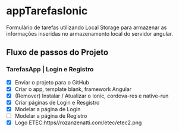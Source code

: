# appTarefasIonic
Formulário de tarefas utilizando Local Storage para armazenar as informações inseridas no armazenamento local do servidor angular.

## Fluxo de passos do Projeto

### TarefasApp | Login e Registro
- [X] Enviar o projeto para o GitHub
- [X] Criar o app, template blank, framework Angular
- [X] (Remover) Instalar / Atualizar o Ionic, cordova-res e native-run
- [X] Criar páginas de Login e Resgistro
- [X] Modelar a página de Login
- [ ] Modelar a página de Registro
- [X] Logo ETEC:https//rozanzenatti.com/etec/etec2.png
